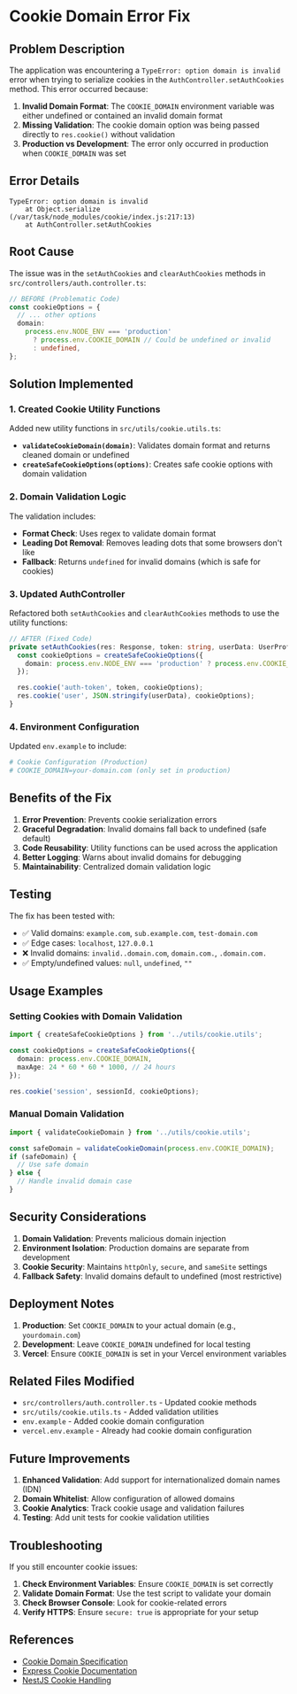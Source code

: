 # Cookie Domain Error Fix

## Problem Description

The application was encountering a `TypeError: option domain is invalid` error when trying to serialize cookies in the `AuthController.setAuthCookies` method. This error occurred because:

1. **Invalid Domain Format**: The `COOKIE_DOMAIN` environment variable was either undefined or contained an invalid domain format
2. **Missing Validation**: The cookie domain option was being passed directly to `res.cookie()` without validation
3. **Production vs Development**: The error only occurred in production when `COOKIE_DOMAIN` was set

## Error Details

```
TypeError: option domain is invalid
    at Object.serialize (/var/task/node_modules/cookie/index.js:217:13)
    at AuthController.setAuthCookies
```

## Root Cause

The issue was in the `setAuthCookies` and `clearAuthCookies` methods in `src/controllers/auth.controller.ts`:

```typescript
// BEFORE (Problematic Code)
const cookieOptions = {
  // ... other options
  domain:
    process.env.NODE_ENV === 'production'
      ? process.env.COOKIE_DOMAIN // Could be undefined or invalid
      : undefined,
};
```

## Solution Implemented

### 1. Created Cookie Utility Functions

Added new utility functions in `src/utils/cookie.utils.ts`:

- **`validateCookieDomain(domain)`**: Validates domain format and returns cleaned domain or undefined
- **`createSafeCookieOptions(options)`**: Creates safe cookie options with domain validation

### 2. Domain Validation Logic

The validation includes:

- **Format Check**: Uses regex to validate domain format
- **Leading Dot Removal**: Removes leading dots that some browsers don't like
- **Fallback**: Returns `undefined` for invalid domains (which is safe for cookies)

### 3. Updated AuthController

Refactored both `setAuthCookies` and `clearAuthCookies` methods to use the utility functions:

```typescript
// AFTER (Fixed Code)
private setAuthCookies(res: Response, token: string, userData: UserProfileDto) {
  const cookieOptions = createSafeCookieOptions({
    domain: process.env.NODE_ENV === 'production' ? process.env.COOKIE_DOMAIN : undefined,
  });

  res.cookie('auth-token', token, cookieOptions);
  res.cookie('user', JSON.stringify(userData), cookieOptions);
}
```

### 4. Environment Configuration

Updated `env.example` to include:

```bash
# Cookie Configuration (Production)
# COOKIE_DOMAIN=your-domain.com (only set in production)
```

## Benefits of the Fix

1. **Error Prevention**: Prevents cookie serialization errors
2. **Graceful Degradation**: Invalid domains fall back to undefined (safe default)
3. **Code Reusability**: Utility functions can be used across the application
4. **Better Logging**: Warns about invalid domains for debugging
5. **Maintainability**: Centralized domain validation logic

## Testing

The fix has been tested with:

- ✅ Valid domains: `example.com`, `sub.example.com`, `test-domain.com`
- ✅ Edge cases: `localhost`, `127.0.0.1`
- ❌ Invalid domains: `invalid..domain.com`, `domain.com.`, `.domain.com.`
- ✅ Empty/undefined values: `null`, `undefined`, `""`

## Usage Examples

### Setting Cookies with Domain Validation

```typescript
import { createSafeCookieOptions } from '../utils/cookie.utils';

const cookieOptions = createSafeCookieOptions({
  domain: process.env.COOKIE_DOMAIN,
  maxAge: 24 * 60 * 60 * 1000, // 24 hours
});

res.cookie('session', sessionId, cookieOptions);
```

### Manual Domain Validation

```typescript
import { validateCookieDomain } from '../utils/cookie.utils';

const safeDomain = validateCookieDomain(process.env.COOKIE_DOMAIN);
if (safeDomain) {
  // Use safe domain
} else {
  // Handle invalid domain case
}
```

## Security Considerations

1. **Domain Validation**: Prevents malicious domain injection
2. **Environment Isolation**: Production domains are separate from development
3. **Cookie Security**: Maintains `httpOnly`, `secure`, and `sameSite` settings
4. **Fallback Safety**: Invalid domains default to undefined (most restrictive)

## Deployment Notes

1. **Production**: Set `COOKIE_DOMAIN` to your actual domain (e.g., `yourdomain.com`)
2. **Development**: Leave `COOKIE_DOMAIN` undefined for local testing
3. **Vercel**: Ensure `COOKIE_DOMAIN` is set in your Vercel environment variables

## Related Files Modified

- `src/controllers/auth.controller.ts` - Updated cookie methods
- `src/utils/cookie.utils.ts` - Added validation utilities
- `env.example` - Added cookie domain configuration
- `vercel.env.example` - Already had cookie domain configuration

## Future Improvements

1. **Enhanced Validation**: Add support for internationalized domain names (IDN)
2. **Domain Whitelist**: Allow configuration of allowed domains
3. **Cookie Analytics**: Track cookie usage and validation failures
4. **Testing**: Add unit tests for cookie validation utilities

## Troubleshooting

If you still encounter cookie issues:

1. **Check Environment Variables**: Ensure `COOKIE_DOMAIN` is set correctly
2. **Validate Domain Format**: Use the test script to validate your domain
3. **Check Browser Console**: Look for cookie-related errors
4. **Verify HTTPS**: Ensure `secure: true` is appropriate for your setup

## References

- [Cookie Domain Specification](https://tools.ietf.org/html/rfc6265#section-5.2.3)
- [Express Cookie Documentation](https://expressjs.com/en/api.html#res.cookie)
- [NestJS Cookie Handling](https://docs.nestjs.com/techniques/cookies)
